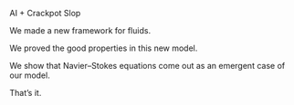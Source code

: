 AI + Crackpot Slop

We made a new framework for fluids.

We proved the good properties in this new model.

We show that Navier–Stokes equations come out as an emergent case of our model.

That’s it.
